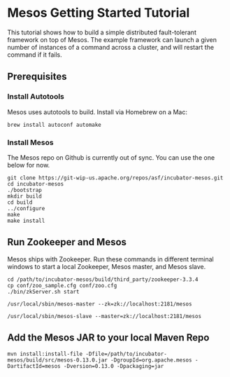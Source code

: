 # Mesos Getting Started Tutorial

This tutorial shows how to build a simple distributed fault-tolerant framework on top of Mesos.
The example framework can launch a given number of instances of a command across a cluster,
and will restart the command if it fails.

## Prerequisites

### Install Autotools

Mesos uses autotools to build. Install via Homebrew on a Mac:

    brew install autoconf automake

### Install Mesos

The Mesos repo on Github is currently out of sync. You can use the one below for now.

    git clone https://git-wip-us.apache.org/repos/asf/incubator-mesos.git
    cd incubator-mesos
    ./bootstrap
    mkdir build
    cd build
    ../configure
    make
    make install

## Run Zookeeper and Mesos

Mesos ships with Zookeeper. Run these commands in different terminal windows to start a local Zookeeper, Mesos master, and Mesos slave.

    cd /path/to/incubator-mesos/build/third_party/zookeeper-3.3.4
    cp conf/zoo_sample.cfg conf/zoo.cfg
    ./bin/zkServer.sh start

    /usr/local/sbin/mesos-master --zk=zk://localhost:2181/mesos

    /usr/local/sbin/mesos-slave --master=zk://localhost:2181/mesos

## Add the Mesos JAR to your local Maven Repo

    mvn install:install-file -Dfile=/path/to/incubator-mesos/build/src/mesos-0.13.0.jar -DgroupId=org.apache.mesos -DartifactId=mesos -Dversion=0.13.0 -Dpackaging=jar